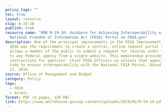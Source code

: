 ```yaml
---
policy_tags: ""
toc: true
layout: resource
slug: m-19-10
publish: true
resource_name: "OMB M-19-10: Guidance for Achieving Interoperability with the
  National Freedom of Information Act (FOIA) Portal on FOIA.gov"
description: One of the principal improvements in the FOIA Improvement Act of
  2016 was the requirement to create a central, online request portal that
  allows a member of the public to submit a request for records under the FOIA
  to any Federal agency from a single website. This memorandum provides
  instructions for agencies' Chief FOIA Officers on actions that agencies must
  take to ensure interoperability with the National FOIA Portal. Dated February
  12, 2019.
source: Office of Management and Budget
category: Policy
tags:
  - FOIA
  - access
format: PDF (3 pages, 158 KB)
link: https://www.whitehouse.gov/wp-content/uploads/2019/02/M-19-10.pdf
---
```

